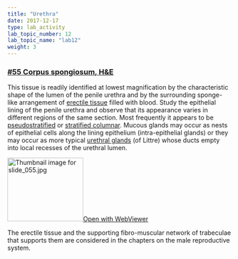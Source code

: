 ```yaml
---
title: "Urethra"
date: 2017-12-17
type: lab_activity
lab_topic_number: 12
lab_topic_name: "lab12"
weight: 3
---
```

<div class="entrybody">
						<h3><u><b>#55 Corpus spongiosum, <span class="caps">H&amp;E</span></b></u></h3>

<p>This tissue is readily identified at lowest magnification by the characteristic shape of the lumen of the penile urethra and by the surrounding sponge-like arrangement of <u>erectile tissue</u> filled with blood.  Study the epithelial lining of the penile urethra and observe that its appearance varies in different regions of the same section.  Most frequently it appears to be <u>pseudostratified</u> or <u>stratified columnar</u>.  Mucous glands may occur as nests of epithelial cells along the lining epithelium (intra-epithelial glands) or they may occur as more typical <u>urethral glands</u> (of Littre) whose ducts empty into local recesses of the urethral lumen.</p>

<div class="thumbnail"> <a href="https://histologylab.ctl.columbia.edu/slides/slide55/%20target=" _blank><img alt="Thumbnail image for slide_055.jpg" src="/assets/images/slide_055-thumb-170x143-1515.jpg" width="170" height="143" class="mt-image-left"></a><a href="https://histologylab.ctl.columbia.edu/slides/slide55/%20target=" _blank>Open with WebViewer</a></div>

<p>The erectile tissue and the supporting fibro-muscular network of trabeculae that supports them are considered in the chapters on the male reproductive system.</p>
						
						
</div>
